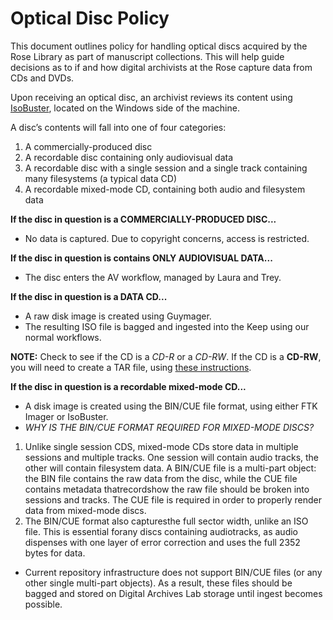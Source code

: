# Optical Disc Policy

This document outlines policy for handling optical discs acquired by the Rose Library as part of manuscript collections. 
This will help guide decisions as to if and how digital archivists at the Rose capture data from CDs and DVDs.

Upon receiving an optical disc, an archivist reviews its content using [IsoBuster](http://www.isobuster.com), located on the Windows side of the machine. 

A disc’s contents will fall into one of four categories:
1. A commercially-produced disc
2. A recordable disc containing only audiovisual data
3. A recordable disc with a single session and a single track containing many filesystems (a typical data CD)
4. A recordable mixed-mode CD, containing both audio and filesystem data

**If the disc in question is a COMMERCIALLY-PRODUCED DISC...**
- No data is captured. Due to copyright concerns, access is restricted.

**If the disc in question is contains ONLY AUDIOVISUAL DATA...**
- The disc enters the AV workflow, managed by Laura and Trey.

**If the disc in question is a DATA CD...**
- A raw disk image is created using Guymager.
- The resulting ISO file is bagged and ingested into the Keep using our normal workflows.

**NOTE:** Check to see if the CD is a *CD-R* or a *CD-RW*. If the CD is a **CD-RW**, you will need to create a TAR file, using [these instructions](https://bedwards254.github.io/testBDBC/jekyll/2019/01/29/TAR-files.html). 

**If the disc in question is a recordable mixed-mode CD...**
- A disk image is created using the BIN/CUE file format, using either FTK Imager or IsoBuster.
- *WHY IS THE BIN/CUE FORMAT REQUIRED FOR MIXED-MODE DISCS?*
1. Unlike single session CDS, mixed-mode CDs store data in multiple sessions and multiple tracks. 
One session will contain audio tracks, the other will contain filesystem data. 
A BIN/CUE file is a multi-part object: the BIN file contains the raw data from the disc, while the CUE file 
contains metadata thatrecordshow the raw file should be broken into sessions and tracks. 
The CUE file is required in order to properly render data from mixed-mode discs.
2. The BIN/CUE format also capturesthe full sector width, unlike an ISO file. This is essential forany discs 
containing audiotracks, as audio dispenses with one layer of error correction and uses the full 2352 bytes for data.

- Current repository infrastructure does not support BIN/CUE files (or any other single multi-part objects). 
As a result, these files should be bagged and stored on Digital Archives Lab storage until ingest becomes possible.
